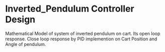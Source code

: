 # Inverted_Pendulum Controller Design
Mathematical Model of system of inverted pendulum on cart.
Its open loop response.
Close loop response by PID implemention on Cart Position and Angle of pendulum.  
